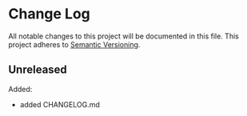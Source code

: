 
# Change Log

All notable changes to this project will be documented in this file.
This project adheres to [Semantic Versioning](http://semver.org/).


## Unreleased

Added:

* added CHANGELOG.md

